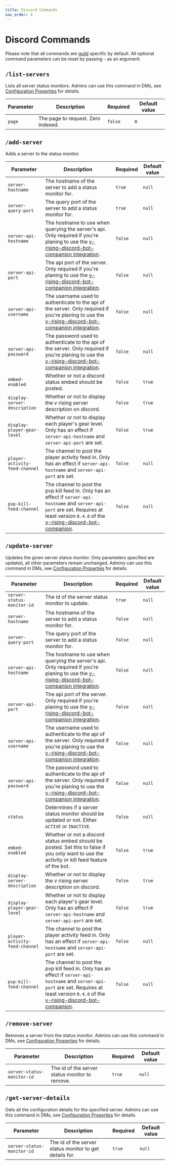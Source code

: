 ```yaml
---
title: Discord Commands
nav_order: 4
---
```


# Discord Commands

Please note that all commands are [guild](https://discord.com/developers/docs/resources/guild) specific by default.
All optional command parameters can be reset by passing `~` as an argument.

## `/list-servers`

Lists all server status monitors.
Admins can use this command in DMs, see [Configuration Properties](configuration-properties.md) for details.

| Parameter | Description                        | Required | Default value |
|-----------|------------------------------------|----------|---------------|
| `page`    | The page to request. Zero indexed. | `false`  | `0`           |

## `/add-server`

Adds a server to the status monitor.

| Parameter                      | Description                                                                                                                                                                                                       | Required | Default value |
|--------------------------------|-------------------------------------------------------------------------------------------------------------------------------------------------------------------------------------------------------------------|----------|---------------|
| `server-hostname`              | The hostname of the server to add a status monitor for.                                                                                                                                                           | `true`   | `null`        |
| `server-query-port`            | The query port of the server to add a status monitor for.                                                                                                                                                         | `true`   | `null`        |
| `server-api-hostname`          | The hostname to use when querying the server's api. Only required if you're planing to use the [v-rising-discord-bot-companion integration](bot-companion.md).                                                    | `false`  | `null`        |
| `server-api-port`              | The api port of the server. Only required if you're planing to use the [v-rising-discord-bot-companion integration](bot-companion.md).                                                                            | `false`  | `null`        |
| `server-api-username`          | The username used to authenticate to the api of the server. Only required if you're planing to use the [v-rising-discord-bot-companion integration](bot-companion.md).                                            | `false`  | `null`        |
| `server-api-password`          | The password used to authenticate to the api of the server. Only required if you're planing to use the [v-rising-discord-bot-companion integration](bot-companion.md).                                            | `false`  | `null`        |
| `embed-enabled`                | Whether or not a discord status embed should be posted.                                                                                                                                                           | `false`  | `true`        |
| `display-server-description`   | Whether or not to display the v rising server description on discord.                                                                                                                                             | `false`  | `true`        |
| `display-player-gear-level`    | Whether or not to display each player's gear level. Only has an effect if `server-api-hostname` and `server-api-port` are set.                                                                                    | `false`  | `true`        |
| `player-activity-feed-channel` | The channel to post the player activity feed in. Only has an effect if `server-api-hostname` and `server-api-port` are set.                                                                                       | `false`  | `null`        |
| `pvp-kill-feed-channel`        | The channel to post the pvp kill feed in. Only has an effect if `server-api-hostname` and `server-api-port` are set. Requires at least version `0.4.0` of the [v-rising-discord-bot-companion](bot-companion.md). | `false`  | `null`        |

## `/update-server`

Updates the given server status monitor. Only parameters specified are updated, all other parameters remain unchanged.
Admins can use this command in DMs, see [Configuration Properties](configuration-properties.md) for details.

| Parameter                      | Description                                                                                                                                                                                                       | Required | Default value |
|--------------------------------|-------------------------------------------------------------------------------------------------------------------------------------------------------------------------------------------------------------------|----------|---------------|
| `server-status-monitor-id`     | The id of the server status monitor to update.                                                                                                                                                                    | `true`   | `null`        |
| `server-hostname`              | The hostname of the server to add a status monitor for.                                                                                                                                                           | `false`  | `null`        |
| `server-query-port`            | The query port of the server to add a status monitor for.                                                                                                                                                         | `false`  | `null`        |
| `server-api-hostname`          | The hostname to use when querying the server's api. Only required if you're planing to use the [v-rising-discord-bot-companion integration](bot-companion.md).                                                    | `false`  | `null`        |
| `server-api-port`              | The api port of the server. Only required if you're planing to use the [v-rising-discord-bot-companion integration](bot-companion.md).                                                                            | `false`  | `null`        |
| `server-api-username`          | The username used to authenticate to the api of the server. Only required if you're planing to use the [v-rising-discord-bot-companion integration](bot-companion.md).                                            | `false`  | `null`        |
| `server-api-password`          | The password used to authenticate to the api of the server. Only required if you're planing to use the [v-rising-discord-bot-companion integration](bot-companion.md).                                            | `false`  | `null`        |
| `status`                       | Determines if a server status monitor should be updated or not. Either `ACTIVE` or `INACTIVE`.                                                                                                                    | `false`  | `null`        |
| `embed-enabled`                | Whether or not a discord status embed should be posted. Set this to false if you only want to use the activity or kill feed feature of the bot.                                                                   | `false`  | `true`        |
| `display-server-description`   | Whether or not to display the v rising server description on discord.                                                                                                                                             | `false`  | `true`        |
| `display-player-gear-level`    | Whether or not to display each player's gear level. Only has an effect if `server-api-hostname` and `server-api-port` are set.                                                                                    | `false`  | `true`        |
| `player-activity-feed-channel` | The channel to post the player activity feed in. Only has an effect if `server-api-hostname` and `server-api-port` are set.                                                                                       | `false`  | `null`        |
| `pvp-kill-feed-channel`        | The channel to post the pvp kill feed in. Only has an effect if `server-api-hostname` and `server-api-port` are set. Requires at least version `0.4.0` of the [v-rising-discord-bot-companion](bot-companion.md). | `false`  | `null`        |

## `/remove-server`

Removes a server from the status monitor.
Admins can use this command in DMs, see [Configuration Properties](configuration-properties.md) for details.

| Parameter                  | Description                                    | Required | Default value |
|----------------------------|------------------------------------------------|----------|---------------|
| `server-status-monitor-id` | The id of the server status monitor to remove. | `true`   | `null`        |

## `/get-server-details`

Gets all the configuration details for the specified server.
Admins can use this command in DMs, see [Configuration Properties](configuration-properties.md) for details.

| Parameter                  | Description                                             | Required | Default value |
|----------------------------|---------------------------------------------------------|----------|---------------|
| `server-status-monitor-id` | The id of the server status monitor to get details for. | `true`   | `null`        |
